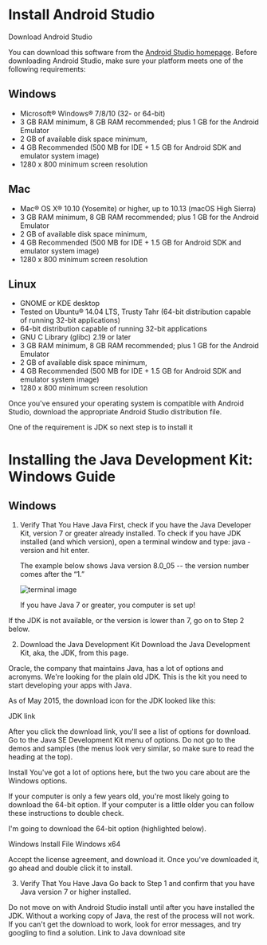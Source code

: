 # Install Android Studio
Download Android Studio

You can download this software from the [Android Studio homepage](https://developer.android.com/studio/index.html).
Before downloading Android Studio, make sure your platform meets one of the following requirements:

## Windows
- Microsoft® Windows® 7/8/10 (32- or 64-bit)
- 3 GB RAM minimum, 8 GB RAM recommended; plus 1 GB for the Android Emulator
- 2 GB of available disk space minimum,
- 4 GB Recommended (500 MB for IDE + 1.5 GB for Android SDK and emulator system image)
- 1280 x 800 minimum screen resolution

## Mac
- Mac® OS X® 10.10 (Yosemite) or higher, up to 10.13 (macOS High Sierra)
- 3 GB RAM minimum, 8 GB RAM recommended; plus 1 GB for the Android Emulator
- 2 GB of available disk space minimum,
- 4 GB Recommended (500 MB for IDE + 1.5 GB for Android SDK and emulator system image)
- 1280 x 800 minimum screen resolution

## Linux
- GNOME or KDE desktop
- Tested on Ubuntu® 14.04 LTS, Trusty Tahr (64-bit distribution capable of running 32-bit applications)
- 64-bit distribution capable of running 32-bit applications
- GNU C Library (glibc) 2.19 or later
- 3 GB RAM minimum, 8 GB RAM recommended; plus 1 GB for the Android Emulator
- 2 GB of available disk space minimum,
- 4 GB Recommended (500 MB for IDE + 1.5 GB for Android SDK and emulator system image)
- 1280 x 800 minimum screen resolution

Once you've ensured your operating system is compatible with Android Studio, download the appropriate Android Studio distribution file.

One of the requirement is JDK so next step is to install it 
# Installing the Java Development Kit: Windows Guide

## Windows
1. Verify That You Have Java
   First, check if you have the Java Developer Kit, version 7 or greater already installed. To check if you have JDK installed 
   (and which version), open a terminal window and type: java -version and hit enter.

   The example below shows Java version 8.0_05 -- the version number comes after the “1.”
   
   
   ![terminal image](https://lh3.googleusercontent.com/WtXfQD8ywIaAeif386yql4IuvjcK-2_jpjrBKwitZcDfszq-riKA8vYK0DtF2s_g6OnGN-q2nKUjAS1LzA=s0#w=600&h=207)
   
   If you have Java 7 or greater, you computer is set up!

If the JDK is not available, or the version is lower than 7, go on to Step 2 below.

2. Download the Java Development Kit
Download the Java Development Kit, aka, the JDK, from this page.

Oracle, the company that maintains Java, has a lot of options and acronyms. We're looking for the plain old JDK. This is the kit you need to start developing your apps with Java.

As of May 2015, the download icon for the JDK looked like this:

JDK link

After you click the download link, you'll see a list of options for download. Go to the Java SE Development Kit menu of options. Do not go to the demos and samples (the menus look very similar, so make sure to read the heading at the top).

Install
You've got a lot of options here, but the two you care about are the Windows options.

If your computer is only a few years old, you're most likely going to download the 64-bit option. If your computer is a little older you can follow these instructions to double check.

I'm going to download the 64-bit option (highlighted below).

Windows Install File Windows x64

Accept the license agreement, and download it. Once you've downloaded it, go ahead and double click it to install.

3. Verify That You Have Java
Go back to Step 1 and confirm that you have Java version 7 or higher installed.

Do not move on with Android Studio install until after you have installed the JDK. Without a working copy of Java, the rest of the process will not work. If you can't get the download to work, look for error messages, and try googling to find a solution.
Link to Java download site
